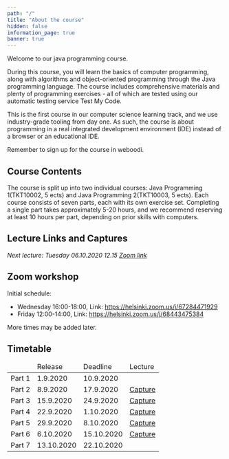 ```yaml
---
path: "/"
title: "About the course"
hidden: false
information_page: true
banner: true
---
```


Welcome to our java programming course.

During this course, you will learn the basics of computer programming, along with algorithms and object-oriented programming through the Java programming language. The course includes comprehensive materials and plenty of programming exercises - all of which are tested using our automatic testing service Test My Code.

This is the first course in our computer science learning track, and we use industry-grade tooling from day one. As such, the course is about programming in a real integrated development environment (IDE) instead of a browser or an educational IDE.

Remember to sign up for the course in weboodi.

## Course Contents

The course is split up into two individual courses: Java Programming 1(TKT10002, 5 ects) and Java Programming 2(TKT10003, 5 ects). Each course consists of seven parts, each with its own exercise set. Completing a single part takes approximately 5-20 hours, and we recommend reserving at least 10 hours per part, depending on prior skills with computers.

## Lecture Links and Captures

*Next lecture: Tuesday 06.10.2020 12.15*
*[Zoom link](https://helsinki.zoom.us/j/67488989854?pwd=RHppMW1FK0p3TlgzMzhaQlZNWFNWUT09)*

## Zoom workshop

Initial schedule:

* Wednesday 16:00-18:00, Link: https://helsinki.zoom.us/j/67284471929
* Friday 12:00-14:00, Link: https://helsinki.zoom.us/j/68443475384

More times may be added later.

## Timetable

<table>
  <thead>
    <tr>
      <td></td>
      <td>Release</td>
      <td>Deadline</td>
      <td>Lecture</td>
    </tr>
  </th>
  <tbody>
    <tr>
      <td>Part 1</td>
      <td>1.9.2020</td>
      <td>10.9.2020</td>
    </tr>
    <tr>
      <td>Part 2</td>
      <td>8.9.2020</td>
      <td>17.9.2020</td>
      <td> <a href="https://youtu.be/Q6YxHsh3gvk">Capture</a> </td>
    </tr>
    <tr>
      <td>Part 3</td>
      <td>15.9.2020</td>
      <td>24.9.2020</td>
      <td> <a href="https://youtu.be/-RGebtjvNCE">Capture</a></td>
    </tr>
    <tr>
      <td>Part 4</td>
      <td>22.9.2020</td>
      <td>1.10.2020</td>
      <td><a href="https://youtu.be/LwJf_mjEcP0">Capture</a></td>
    </tr>
    <tr>
      <td>Part 5</td>
      <td>29.9.2020</td>
      <td>8.10.2020</td>
      <td><a href="https://youtu.be/zMn1JgtsC-Q">Capture</a></td>
    </tr>
    <tr>
      <td>Part 6</td>
      <td>6.10.2020</td>
      <td>15.10.2020</td>
      <td><a href="https://youtu.be/7tpptE4Du98">Capture</a></td>
    </tr>
    <tr>
      <td>Part 7</td>
      <td>13.10.2020</td>
      <td>22.10.2020</td>
    </tr>
  </tbody>
</table>
